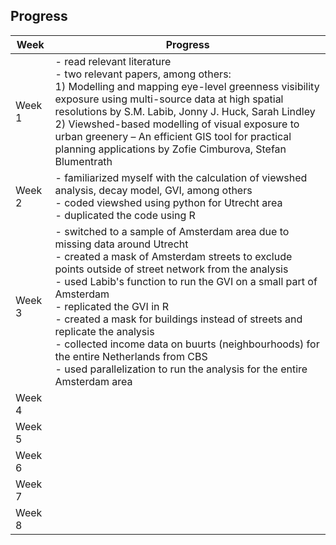 ## Progress

| Week | Progress |
| ---- | -------- |
| Week 1 | - read relevant literature <br> - two relevant papers, among others: <br> 1) Modelling and mapping eye-level greenness visibility exposure using multi-source data at high spatial resolutions by S.M. Labib, Jonny J. Huck, Sarah Lindley <br> 2) Viewshed-based modelling of visual exposure to urban greenery – An efficient GIS tool for practical planning applications by Zofie Cimburova, Stefan Blumentrath |
| Week 2 | - familiarized myself with the calculation of viewshed analysis, decay model, GVI, among others <br> - coded viewshed using python for Utrecht area <br> - duplicated the code using R|
| Week 3 |  - switched to a sample of Amsterdam area due to missing data around Utrecht <br> - created a mask of Amsterdam streets to exclude points outside of street network from the analysis <br> - used Labib's function to run the GVI on a small part of Amsterdam <br> - replicated the GVI in R <br> - created a mask for buildings instead of streets and replicate the analysis <br> - collected income data on buurts (neighbourhoods) for the entire Netherlands from CBS <br> - used parallelization to run the analysis for the entire Amsterdam area  <br>
| Week 4 | | - sampled  points 50m apart on linestrings street data from OSM <br>  - coded a pipeline to get new data from AHN3 on DSM and DTM (both 0.5m or 5m available) <br> - scaled up and calculated GVI for four cities Rotterdam, Hague, Utrecht and Amsterdam. <br> - currently working on creating tiles of the Netherlands in order to be able to download street data on the entire country <br>
| Week 5 | |
| Week 6 | |
| Week 7 | |
| Week 8 | |
